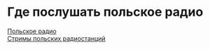 # Где послушать польское радио

[Польское радио](http://www.polskieradio.pl/)  
[Стримы польских радиостанций](http://www.listenlive.eu/poland.html)